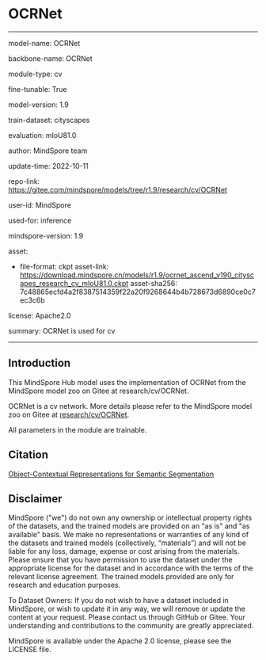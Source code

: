 # OCRNet

---

model-name: OCRNet

backbone-name: OCRNet

module-type: cv

fine-tunable: True

model-version: 1.9

train-dataset: cityscapes

evaluation: mIoU81.0

author: MindSpore team

update-time: 2022-10-11

repo-link: <https://gitee.com/mindspore/models/tree/r1.9/research/cv/OCRNet>

user-id: MindSpore

used-for: inference

mindspore-version: 1.9

asset:

-
    file-format: ckpt
    asset-link: <https://download.mindspore.cn/models/r1.9/ocrnet_ascend_v190_cityscapes_research_cv_mIoU81.0.ckpt>
    asset-sha256: 7c48865ecfd4a2f8387514359f22a20f9268644b4b728673d6890ce0c7ec3c6b

license: Apache2.0

summary: OCRNet is used for cv

---

## Introduction

This MindSpore Hub model uses the implementation of OCRNet from the MindSpore model zoo on Gitee at research/cv/OCRNet.

OCRNet is a cv network. More details please refer to the MindSpore model zoo on Gitee at [research/cv/OCRNet](https://gitee.com/mindspore/models/blob/r1.9/research/cv/OCRNet/README_CN.md).

All parameters in the module are trainable.

## Citation

[Object-Contextual Representations for Semantic Segmentation](https://arxiv.org/pdf/1909.11065)

## Disclaimer

MindSpore ("we") do not own any ownership or intellectual property rights of the datasets, and the trained models are provided on an "as is" and "as available" basis. We make no representations or warranties of any kind of the datasets and trained models (collectively, “materials”) and will not be liable for any loss, damage, expense or cost arising from the materials. Please ensure that you have permission to use the dataset under the appropriate license for the dataset and in accordance with the terms of the relevant license agreement. The trained models provided are only for research and education purposes.

To Dataset Owners: If you do not wish to have a dataset included in MindSpore, or wish to update it in any way, we will remove or update the content at your request. Please contact us through GitHub or Gitee. Your understanding and contributions to the community are greatly appreciated.

MindSpore is available under the Apache 2.0 license, please see the LICENSE file.
